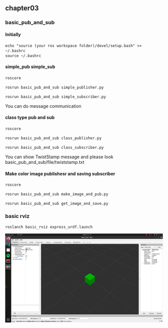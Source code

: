 ## chapter03
### basic_pub_and_sub
#### Initially
```
echo "source (your ros workspace folder)/devel/setup.bash" >> ~/.bashrc
source ~/.bashrc
```
#### simple_pub simple_sub
```
roscore
```
```
rosrun basic_pub_and_sub simple_publisher.py
```
```
rosrun basic_pub_and_sub simple_subscriber.py
```
You can do message communication

#### class type pub and sub
```
roscore
```
```
rosrun basic_pub_and_sub class_publisher.py
```
```
rosrun basic_pub_and_sub class_subscriber.py
```
You can show TwistStamp message and please look basic_pub_and_sub/file/twiststamp.txt

#### Make color image publishesr and saving subscriber
```
roscore
```
```
rosrun basic_pub_and_sub make_image_and_pub.py
```
```
rosrun basic_pub_and_sub get_image_and_save.py
```


### basic rviz
```
roslanch basic_rviz express_urdf.launch
```
<img src="chapter03/img/image_1.png">